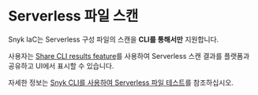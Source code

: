 # Serverless 파일 스캔

Snyk IaC는 Serverless 구성 파일의 스캔을 **CLI를 통해서만** 지원합니다.

사용자는 [Share CLI results feature](../../../snyk-cli/scan-and-maintain-projects-using-the-cli/snyk-cli-for-iac/share-cli-results-with-the-snyk-web-ui.md)를 사용하여 Serverless 스캔 결과를 플랫폼과 공유하고 UI에서 표시할 수 있습니다.

자세한 정보는 [Snyk CLI를 사용하여 Serverless 파일 테스트](../../../snyk-cli/scan-and-maintain-projects-using-the-cli/snyk-cli-for-iac/test-your-iac-files/serverless-files.md)를 참조하십시오.
